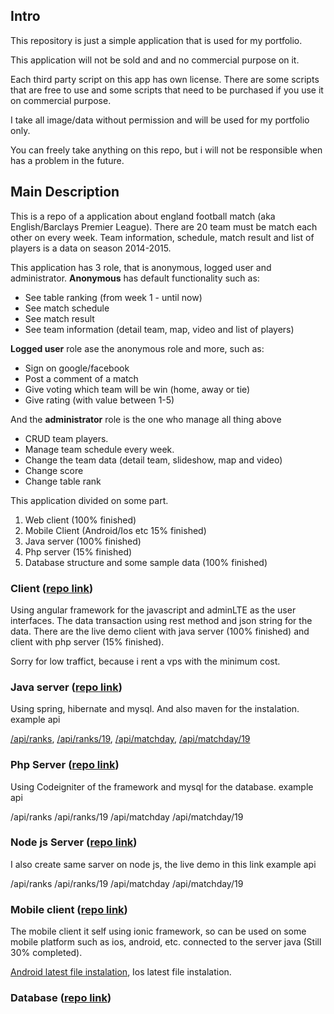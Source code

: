 ## Intro
This repository is just a simple application that is used for my portfolio.

This application will not be sold and and no commercial purpose on it. 

Each third party script on this app has own license. There are some scripts that are free to use and some scripts that need to be purchased if you use it on commercial purpose.

I take all image/data without permission and will be used for my portfolio only.

You can freely take anything on this repo, but i will not be responsible when has a problem in the future.

## Main Description
This is a repo of a application about england football match (aka English/Barclays Premier League).
There are 20 team must be match each other on every week. Team information, schedule, match result and list of players is a data on season 2014-2015.

This application has 3 role, that is anonymous, logged user and administrator.
<b>Anonymous</b> has default functionality such as:
- See table ranking (from week 1 - until now)
- See match schedule
- See match result
- See team information (detail team, map, video and list of players)

<b>Logged user</b> role ase the anonymous role and more, such as:
- Sign on google/facebook
- Post a comment of a match
- Give voting which team will be win (home, away or tie)
- Give rating (with value between 1-5)

And the <b>administrator</b> role is the one who manage all thing above
- CRUD team players.
- Manage team schedule every week.
- Change the team data (detail team, slideshow, map and video)
- Change score
- Change table rank

This application divided on some part.
1. Web client (100% finished)
2. Mobile Client (Android/Ios etc 15% finished)
3. Java server (100% finished)
4. Php server (15% finished)
5. Database structure and some  sample data (100% finished)

### Client (<a href="https://github.com/tekdungtralala/eplweb_client">repo link</a>)

Using angular framework for the javascript and adminLTE as the user interfaces.
The data transaction using rest method and json string for the data.
There are the live demo
<a>client with java server (100% finished)</a> and <a> client with php server (15% finished)</a>.

Sorry for low traffict, because i rent a vps with the minimum cost.

### Java server (<a href="https://github.com/tekdungtralala/eplweb_java_server">repo link</a>)

Using spring, hibernate and mysql. And also maven for the instalation.
example api 

[/api/ranks](http://weekendmatch.info/api/ranks), [/api/ranks/19](http://weekendmatch.info/api/ranks/19), [/api/matchday](http://weekendmatch.info/api/matchday), [/api/matchday/19](http://weekendmatch.info/api/matchday/19)

### Php Server (<a href="https://github.com/tekdungtralala/eplweb_php_server">repo link</a>)

Using Codeigniter of the framework and mysql for the database.
example api 

<a>/api/ranks</a> <a>/api/ranks/19</a> <a>/api/matchday</a> <a>/api/matchday/19</a>

### Node js Server (<a href="https://github.com/tekdungtralala/weekendmatch_nodejs_server">repo link</a>)
I also create same sarver on node js, the live demo in this link
example api 

<a>/api/ranks</a> <a>/api/ranks/19</a> <a>/api/matchday</a> <a>/api/matchday/19</a>

### Mobile client (<a href="https://github.com/tekdungtralala/weekendmatch_mobile_client">repo link</a>)

The mobile client it self using ionic framework, so can be used on some mobile platform such as ios, android, etc. connected to the server java (Still 30% completed).

<a href="https://github.com/tekdungtralala/weekendmatch_mobile_client/raw/master/latest_file_instalation/weekend-match.apk">Android latest file instalation</a>, <a>Ios latest file instalation.</a>

### Database (<a href="https://github.com/tekdungtralala/weekendmatch/tree/master/database">repo link</a>)

